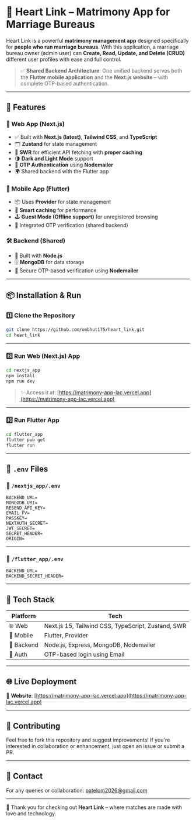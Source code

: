 
# 💖 Heart Link – Matrimony App for Marriage Bureaus

Heart Link is a powerful **matrimony management app** designed specifically for **people who run marriage bureaus**. With this application, a marriage bureau owner (admin user) can **Create, Read, Update, and Delete (CRUD)** different user profiles with ease and full control.

> ✅ **Shared Backend Architecture**: One unified backend serves both the **Flutter mobile application** and the **Next.js website** – with complete OTP-based authentication.

---

## 🌟 Features

### 🚀 Web App (Next.js)
- ✅ Built with **Next.js (latest)**, **Tailwind CSS**, and **TypeScript**
- 🗂️ **Zustand** for state management
- 🔄 **SWR** for efficient API fetching with **proper caching**
- 🌗 **Dark and Light Mode** support
- 🔐 **OTP Authentication** using **Nodemailer**
- 🌍 Shared backend with the Flutter app

### 📱 Mobile App (Flutter)
- 📦 Uses **Provider** for state management
- 💾 **Smart caching** for performance
- 🕹️ **Guest Mode (Offline support)** for unregistered browsing
- 🔐 Integrated OTP verification (shared backend)

### 🛠️ Backend (Shared)
- 🧩 Built with **Node.js**
- 🗄️ **MongoDB** for data storage
- 📧 Secure OTP-based verification using **Nodemailer**

---

## 📦 Installation & Run

### 1️⃣ Clone the Repository

```bash
git clone https://github.com/ombhut175/heart_link.git
cd heart_link
```

---

### 2️⃣ Run Web (Next.js) App

```bash
cd nextjs_app
npm install
npm run dev
```

> ✨ Access it at: [https://matrimony-app-lac.vercel.app](https://matrimony-app-lac.vercel.app)

---

### 3️⃣ Run Flutter App

```bash
cd flutter_app
flutter pub get
flutter run
```

---

## 🧪 `.env` Files

### 📂 `/nextjs_app/.env`

```env
BACKEND_URL=
MONGODB_URI=
RESEND_API_KEY=
EMAIL_FV=
PASSKEY=
NEXTAUTH_SECRET=
JWT_SECRET=
SECRET_HEADER=
ORIGIN=
```

---

### 📂 `/flutter_app/.env`

```env
BACKEND_URL=
BACKEND_SECRET_HEADER=
```

---

## 🧩 Tech Stack

| Platform | Tech |
|----------|------|
| 🌐 Web | Next.js 15, Tailwind CSS, TypeScript, Zustand, SWR |
| 📱 Mobile | Flutter, Provider |
| 🧠 Backend | Node.js, Express, MongoDB, Nodemailer |
| 🔐 Auth | OTP-based login using Email |

---

## 🌐 Live Deployment

🔗 **Website**: [https://matrimony-app-lac.vercel.app](https://matrimony-app-lac.vercel.app)

---

## 🤝 Contributing

Feel free to fork this repository and suggest improvements! If you're interested in collaboration or enhancement, just open an issue or submit a PR.

---

## 📧 Contact

For any queries or collaboration: [patelom2026@gmail.com](mailto:patelom2026@gmail.com)

---

🧡 Thank you for checking out **Heart Link** – where matches are made with love and technology.
```
